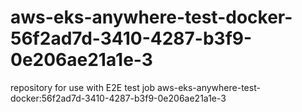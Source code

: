 # aws-eks-anywhere-test-docker-56f2ad7d-3410-4287-b3f9-0e206ae21a1e-3
repository for use with E2E test job aws-eks-anywhere-test-docker:56f2ad7d-3410-4287-b3f9-0e206ae21a1e-3
